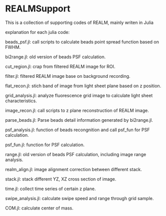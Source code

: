 # REALMSupport

This is a collection of supporting codes of REALM, mainly writen in Julia

explanation for each julia code:

beads_psf.jl: call scripts to calculate beads point spread function based on FWHM.

bi2range.jl: old version of beads PSF calculation.

cut_region.jl: crap from filtered REALM image for ROI.

filter.jl: filtered REALM image base on background recording.

flat_recon.jl: stich band of image from light sheet plane based on z position.

grid_analysis.jl: analyze fluorescence grid image to calculate light sheet characteristics.

image_recon.jl: call scripts to z plane reconstruction of REALM image.

parse_beads.jl: Parse beads detail information generated by bi2range.jl.

psf_analysis.jl: function of beads recongnition and call psf_fun for PSF calculation.

psf_fun.jl: function for PSF calculation.

range.jl: old version of beads PSF calculation, including image range analysis.

realm_align.jl: image alignment correction between different stack.

stack.jl: stack different YZ, XZ cross section of image.

time.jl: collect time series of certain z plane.

swipe_analysis.jl: calculate swipe speed and range through grid sample.

COM.jl: calculate center of mass.
